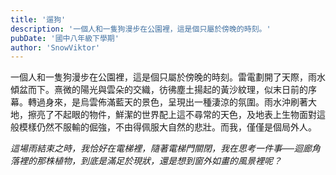 ```yaml
---
title: '遛狗'
description: '一個人和一隻狗漫步在公園裡，這是個只屬於傍晚的時刻。'
pubDate: '國中八年級下學期'
author: 'SnowViktor'
---
```


一個人和一隻狗漫步在公園裡，這是個只屬於傍晚的時刻。雷電劃開了天際，雨水傾盆而下。熹微的陽光與雲朵的交織，彷彿塵土揚起的黃沙紋理，似末日前的序幕。轉過身來，是烏雲佈滿藍天的景色，呈現出一種淒涼的氛圍。雨水沖刷著大地，擦亮了不起眼的物件，鮮潔的世界配上這不尋常的天色，及地表上生物面對這般模樣仍然不服輸的倔強，不由得佩服大自然的悲壯。而我，僅僅是個局外人。

<i>這場雨結束之時，我恰好在電梯裡，隨著電梯門關閉，我在思考一件事──迴廊角落裡的那株植物，到底是滿足於現狀，還是想到窗外如畫的風景裡呢？</i>